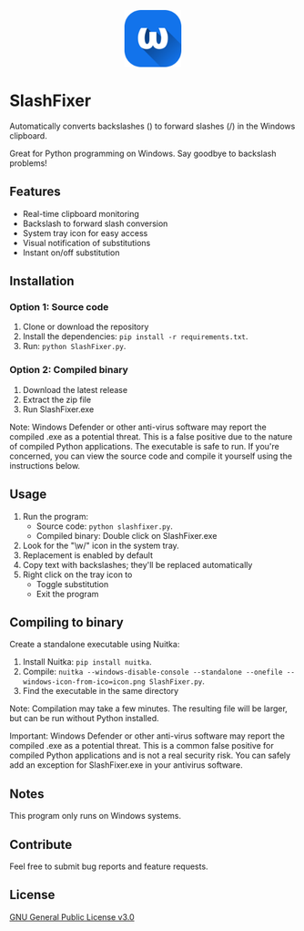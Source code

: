 <p align="center">
  <img src="icon.png" alt="SlashFixer Icon" width="100" height="100">
</p>

# SlashFixer

Automatically converts backslashes (\) to forward slashes (/) in the Windows clipboard.

Great for Python programming on Windows. Say goodbye to backslash problems!

## Features

- Real-time clipboard monitoring
- Backslash to forward slash conversion
- System tray icon for easy access
- Visual notification of substitutions
- Instant on/off substitution

## Installation

### Option 1: Source code

1. Clone or download the repository
2. Install the dependencies: `pip install -r requirements.txt`.
3. Run: `python SlashFixer.py`.

### Option 2: Compiled binary

1. Download the latest release
2. Extract the zip file
3. Run SlashFixer.exe

Note: Windows Defender or other anti-virus software may report the compiled .exe as a potential threat. This is a false positive due to the nature of compiled Python applications. The executable is safe to run. If you're concerned, you can view the source code and compile it yourself using the instructions below.

## Usage

1. Run the program:
   - Source code: `python slashfixer.py`.
   - Compiled binary: Double click on SlashFixer.exe
2. Look for the "\w/" icon in the system tray.
3. Replacement is enabled by default
4. Copy text with backslashes; they'll be replaced automatically
5. Right click on the tray icon to
   - Toggle substitution
   - Exit the program

## Compiling to binary

Create a standalone executable using Nuitka:

1. Install Nuitka: `pip install nuitka`.
2. Compile: `nuitka --windows-disable-console --standalone --onefile --windows-icon-from-ico=icon.png SlashFixer.py`.
3. Find the executable in the same directory

Note: Compilation may take a few minutes. The resulting file will be larger, but can be run without Python installed.

Important: Windows Defender or other anti-virus software may report the compiled .exe as a potential threat. This is a common false positive for compiled Python applications and is not a real security risk. You can safely add an exception for SlashFixer.exe in your antivirus software.

## Notes

This program only runs on Windows systems.

## Contribute

Feel free to submit bug reports and feature requests.

## License

[GNU General Public License v3.0](LICENSE)
